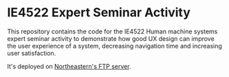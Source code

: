 # IE4522 Expert Seminar Activity

This repository contains the code for the IE4522 Human machine systems expert seminar activity to demonstrate how good UX design can improve the user experience of a system, decreasing navigation time and increasing user satisfaction.

It's deployed on [Northeastern's FTP server](https://www1.coe.neu.edu/~johancho/hms/).
